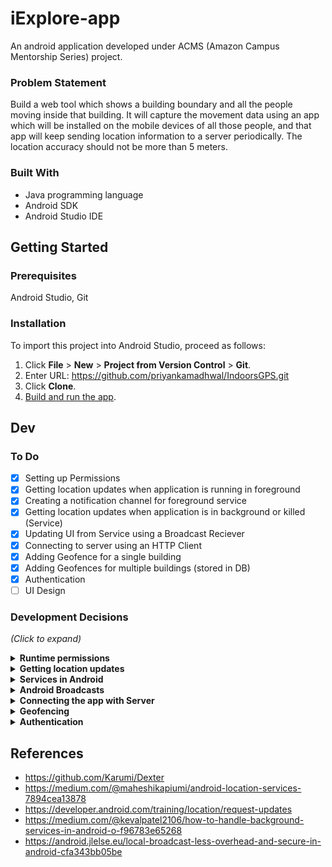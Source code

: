 # iExplore-app
An android application developed under ACMS (Amazon Campus Mentorship Series) project.

### Problem Statement
Build a web tool which shows a building boundary and all the people moving inside that building. It will capture the movement data using an app which will be installed on the mobile devices of all those people, and that app will keep sending location information to a server periodically. The location accuracy should not be more than 5 meters.

### Built With
* Java programming language
* Android SDK
* Android Studio IDE

## Getting Started

### Prerequisites
Android Studio, Git

### Installation
To import this project into Android Studio, proceed as follows:

1. Click **File** > **New** > **Project from Version Control** > **Git**.
2. Enter URL: https://github.com/priyankamadhwal/IndoorsGPS.git
3. Click **Clone**.
5. [Build and run the app](https://developer.android.com/studio/run).

## Dev

### To Do
- [x] Setting up Permissions  
- [x] Getting location updates when application is running in foreground
- [x] Creating a notification channel for foreground service
- [x] Getting location updates when application is in background or killed (Service)
- [x] Updating UI from Service using a Broadcast Reciever
- [x] Connecting to server using an HTTP Client
- [x] Adding Geofence for a single building
- [x] Adding Geofences for multiple buildings (stored in DB)
- [x] Authentication
- [ ] UI Design

### Development Decisions
*(Click to expand)*
<details>
  <summary><b>Runtime permissions</b></summary>
  <br />
  Android M (API 23) introduced runtime permissions, letting user to allow or deny any permission at runtime.<br />
  To use location services, this application uses ACCESS_FINE_LOCATION permission and ACCESS_BACKGROUND_LOCATION permission (Android Q and above).<br/><br />
  <b><u>Our solution:</u></b><br />
  For granting each and every permission, long and tedious code is required. So, to overcome this, we are using <b>Dexter</b> library which simplifies the process of requesting runtime permissions.
  <br /><br />
</details>

<details>
  <summary><b>Getting location updates</b></summary>
      <br />  
Mainly, there are two different ways to do it:

<b>1. Android Framework Location API</b>
<br />
It has 3 location providers:<br>
  1.	NETWORK_PROVIDER<br />
          - Calculates location using nearest cell towers and wifi access points.<br />
          - Uses ACCESS_COARSE_LOCATION permission which allows the app to get only an approximated location.<br />
          - It is fast and battery consumption is low.<br /> 
          - Accuracy is not very good.<br />
  2.	GPS_PROVIDER<br />
          - Gets location values using satellites.<br />
          - Uses ACCESS_FINE_LOCATION permission to provide a more precise/accurate location.<br /> 
          - Gives high accuracy of current location.<br /> 
          - Needs continuous power supply.
          - Might be slow sometimes.<br />  
  3.	PASSIVE_PROVIDER<br />
          - Does not request location updates itself.<br />
          - Passively receives location information from other applications that are using location services.<br /> 
          - Not reliable because if no other app on the phone is getting location updates, our app won't get them either.<br /> 
          - Accuracy is also very low.<br />
 <br />         
As GPS is most accurate, so using that would be an obvious choice. But inside buildings, sometimes GPS is not available and in that case we might want to switch to Network provider until GPS becomes available again. But it causes huge battery drain to switch to exact location provider and may take a little longer to give the result.<br />
<br />
<b>2. FusedLocationProviderClient by Google Play Services</b><br />
<br />
This is built on top of Android’s API and automatically chooses what underlying provider to use on the basis of accuracy, battery usage, speed etc.
<br /><br />
According to the docs:<br />
<blockquote>
The Google Play services location APIs are preferred over the Android framework location APIs (android.location) as a way of adding location awareness to your app. If you are currently using the Android framework location APIs, you are strongly encouraged to switch to the Google Play services location APIs as soon as possible.<br/>
…<br />
The Google Location Services API, part of Google Play Services, provides a more powerful, high-level framework that automatically handles location providers, user movement, and location accuracy. It also handles location update scheduling based on power consumption parameters you provide. In most cases, you'll get better battery performance, as well as more appropriate accuracy, by using the Location Services API.
</blockquote>
<br />
It's drawback is that app will only be able to run on devices with Google Play services installed in it.<br />
<br />
<b><u>Our solution:</u></b><br />
We will be using the FusedLocationProviderClient along with other Google Play Services APIs: Geofencing and Google sign-in.
<br />
<br />
</details>

<details>
  <summary><b>Services in Android</b></summary>
  <br />
  <b>Background services: </b><br /><br />        
<p>Whenever an application runs in the background using services, it consumes memory and battery which are very limited resources. So, Android O onwards, the application is allowed to create and run background services only for a few minutes after which they are killed by the system. </p>
<p>Some periodic task can be created using a scheduler that will start service again after some given interval, service will do its work and then stop itself again. By this, the application will not be considered battery draining. But there are some limitations in the number of times an app can request location update in background. Also the doze mode and app standby delays the execution by some amount of time if the phone is idle.</p>
  <br />
  <b>Foreground services: </b><br /><br /> 
<p>A foreground service will keep the user aware that application is performing some background tasks by displaying a persistent notification and the system will consider it to be something the user is actively aware of and thus not a candidate for killing when low on memory or power.</p>
  <p>But as this notification couldn't be dismissed, users may find this behavior annoying.</p>
  <br />
  <p><b><u>Our solution:</u></b><br />
    We will be using a Foreground Service for Android versions O and above as it makes it possible to get uninterrupted continuous location updates which is very essential for this app.
  </p>
  <br />
</details>

<details>
  <summary><b>Android Broadcasts</b></summary>
  <br />
  <b>Global vs. Local Broadcasts</b>
  <br/>
  <p>
    Using a <i>global broadcast</i>, any other application can also send and receive broadcast messages to and from our application. This can be a serious security threat for the application. Also global broadcast is sent system-wide, so it is not performance efficient.
  </p>
  <p>
    <br />
    Android provides <i>local broadcasts</i> with the <b>LocalBroadcastManager</b> class which provides following benifits:<br />
<ul>
  <li>Broadcast data won’t leave your app, so don’t need to worry about leaking private data.</li>
<li>It is not possible for other applications to send these broadcasts to your app, so you don’t need to worry about having security holes they can exploit.</li>
<li>It is more efficient than sending a global broadcast through the system.</li>
<li>No overhead of system-wide broadcast.</li>
  </ul>
<p>
<br />
<b><u>Our solution:</u></b><br />
  We are using a BroadcastReceiver to receive the updated location in <i>MainActivity</i> that is going to be broadcast locally from the Service and then update the UI.
<br /><br />
</details>

<details>
  <summary><b>Connecting the app with Server</b></summary><br />
  There are a lot of networking libraries that can be used for this purpose- OkHttp, AndroidAsync, Retrofit, Volley, Robospice etc.<br /><br /> 
  <b><u>Our solution:</u></b><br />
  We are using <b>Retrofit</b> in this project because of following reasons:<br />
  <ul>
    <li>Easy to understand and use</li>
    <li>Treats the Api calls as simple java method calls</li>
    <li>Handles the Json/Xml parsing itself</li>
    <li>We do not have too many custom requirements in terms of caching and request prioritization</li>
    <li>Good community support</li>
  </ul>
<br />
</details>

<details>
  <summary><b>Geofencing</b></summary>
  <br />
  <p>
Geofencing combines awareness of the user's current location with awareness of the user's proximity to locations that may be of interest. To mark a location of interest, you specify its latitude and longitude. To adjust the proximity for the location, you add a radius. The latitude, longitude, and radius define a geofence, creating a circular area, or fence, around the location of interest.
<p>
  <b>Points to consider:</b><br />
  <ul>
    <li>You can have multiple active geofences, with a limit of 100 per app, per device user.</li>
    <li>For best results, the minimium radius of the geofence should be set between 100 - 150 meters.</li>
    <li>When Wi-Fi is available location accuracy is usually between 20 - 50 meters. When indoor location is available, the accuracy range can be as small as 5 meters. Unless you know indoor location is available inside the geofence, assume that Wi-Fi location accuracy is about 50 meters. When Wi-Fi location isn't available (for example, rural areas) the location accuracy degrades further.</li>
    <li>If there is no reliable data connection, alerts might not be generated. This is because the geofence service depends on the network location provider which in turn requires a data connection.</li>
    <li>The geofence service doesn't continuously query for location, so expect some latency when receiving alerts. Usually the latency is less than 2 minutes, even less when the device has been moving. If Background Location Limits are in effect, the latency is about 2-3 minutes on average. If the device has been stationary for a significant period of time, the latency may increase (up to 6 minutes).</li>
  </ul>
<br />
<b><u>Our solution:</u></b><br />
  In this app, we are using geofences to determine when a user enters or exits a building. The app will start sending the location updates to server as soon as the ENTER event is triggered and stop the moment the EXIT event is triggered. Also, geofences are being added to monitor multiple buildings so that we can know in which building the user currently is.
<br /><br />
</details>

<details>
  <summary><b>Authentication</b></summary>
  <br />
  <p>
    We should verify a user's identity before giving him access to the app.
  </p>
<br />
<b><u>Our solution:</u></b><br />
  Currently, we are just using the <b>Google sign-in</b> option to let the user quickly and easily register/sign-in to our app with their existing Google account.
<br /><br />
</details>

## References
- https://github.com/Karumi/Dexter
- https://medium.com/@maheshikapiumi/android-location-services-7894cea13878
- https://developer.android.com/training/location/request-updates
- https://medium.com/@kevalpatel2106/how-to-handle-background-services-in-android-o-f96783e65268
- https://android.jlelse.eu/local-broadcast-less-overhead-and-secure-in-android-cfa343bb05be
